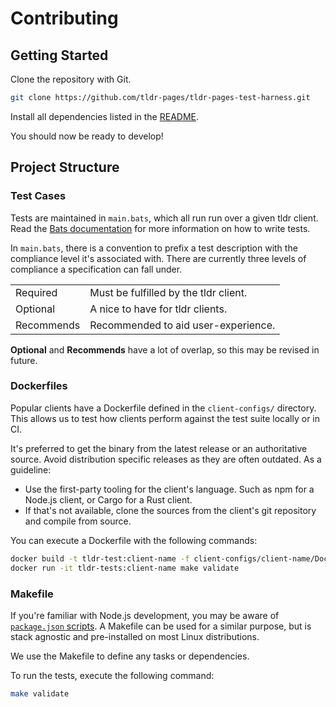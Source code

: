 # Contributing

## Getting Started

Clone the repository with Git.

```sh
git clone https://github.com/tldr-pages/tldr-pages-test-harness.git
```

Install all dependencies listed in the [README](./README.md#dependencies).

You should now be ready to develop!

## Project Structure

### Test Cases

Tests are maintained in `main.bats`, which all run run over a given tldr client. Read the [Bats documentation](https://bats-core.readthedocs.io/en/stable/writing-tests.html) for more information on how to write tests.

In `main.bats`, there is a convention to prefix a test description with the compliance level it's associated with. There are currently three levels of compliance a specification can fall under.

| | |
|---|---|
| Required | Must be fulfilled by the tldr client. |
| Optional | A nice to have for tldr clients. |
| Recommends | Recommended to aid user-experience. |

**Optional** and **Recommends** have a lot of overlap, so this may be revised in future.

### Dockerfiles

Popular clients have a Dockerfile defined in the `client-configs/` directory. This allows us to test how clients perform against the test suite locally or in CI.

It's preferred to get the binary from the latest release or an authoritative source. Avoid distribution specific releases as they are often outdated. As a guideline: 

* Use the first-party tooling for the client's language. Such as npm for a Node.js client, or Cargo for a Rust client.
* If that's not available, clone the sources from the client's git repository and compile from source.

You can execute a Dockerfile with the following commands:

```sh
docker build -t tldr-test:client-name -f client-configs/client-name/Dockerfile .
docker run -it tldr-tests:client-name make validate
```

### Makefile

If you're familiar with Node.js development, you may be aware of [`package.json` scripts](https://docs.npmjs.com/cli/v9/using-npm/scripts). A Makefile can be used for a similar purpose, but is stack agnostic and pre-installed on most Linux distributions.

We use the Makefile to define any tasks or dependencies.

To run the tests, execute the following command:

```sh
make validate
```
